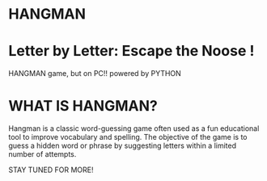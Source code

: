 # HANGMAN
# Letter by Letter: Escape the Noose !
HANGMAN game, but on PC!! powered by PYTHON

# WHAT IS HANGMAN?
Hangman is a classic word-guessing game often used as a fun educational tool to improve vocabulary and spelling. 
The objective of the game is to guess a hidden word or phrase by suggesting letters within a limited number of attempts.

STAY TUNED FOR MORE!


